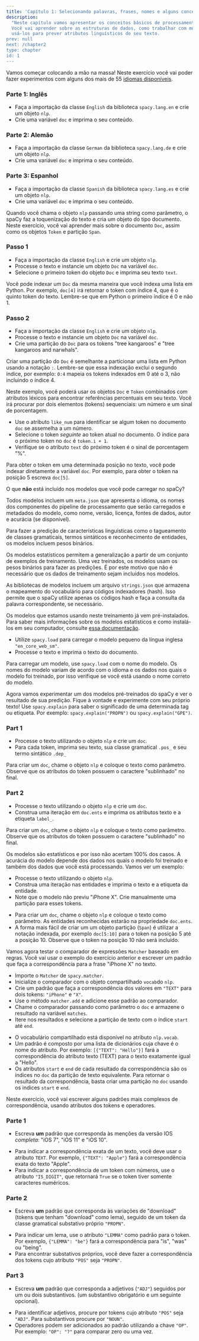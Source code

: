 ```yaml
---
title: 'Capítulo 1: Selecionando palavras, frases, nomes e alguns conceitos'
description:
  "Neste capítulo vamos apresentar os conceitos básicos de processamento de texto utilizando Spacy.
  Você vai aprender sobre as estruturas de dados, como trabalhar com modelos estatísticos e como 
  usá-los para prever atributos linguísticos do seu texto.
prev: null
next: /chapter2
type: chapter
id: 1
---
```


<exercise id="1" title="Introdução ao spaCy" type="slides,video">

<slides source="chapter1_01_introduction-to-spacy" start="0:165" end="3:01">
</slides>

</exercise>

<exercise id="2" title="Primeiros passos">

Vamos começar colocando a mão na massa! Neste exercício você vai poder fazer
experimentos com alguns dos mais de 55 [idiomas disponíveis](https://spacy.io/usage/models#languages).

### Parte 1: Inglês

- Faça a importação da classe `English` da biblioteca `spacy.lang.en` e crie um objeto `nlp`.
- Crie uma variável `doc` e imprima o seu conteúdo.

<codeblock id="01_02_01"></codeblock>

### Parte 2: Alemão

- Faça a importação da classe `German` da biblioteca `spacy.lang.de` e crie um objeto `nlp`.
- Crie uma variável `doc` e imprima o seu conteúdo.

<codeblock id="01_02_02"></codeblock>

### Parte 3: Espanhol

- Faça a importação da classe `Spanish` da biblioteca `spacy.lang.es` e crie um objeto `nlp`.
- Crie uma variável `doc` e imprima o seu conteúdo.

<codeblock id="01_02_03"></codeblock>

</exercise>

<exercise id="3" title="Documentos, partições e tokens">

Quando você chama o objeto `nlp` passando uma string como parâmetro, o spaCy 
faz a toquenização do texto e cria um objeto do tipo documento. Neste exercício, você 
vai aprender mais sobre o documento `Doc`, assim como os objetos `Token` e
partição `Span`.

### Passo 1

- Faça a importação da classe `English` e crie um objeto `nlp`.
- Processe o texto e instancie um objeto `Doc` na variável `doc`.
- Selecione o primeiro token do objeto `Doc` e imprima seu texto `text`.

<codeblock id="01_03_01">

Você pode indexar um `Doc` da mesma maneira que você indexa uma lista em Python. 
Por exemplo, `doc[4]` irá retornar o token com índice 4, que é o quinto token do texto.
Lembre-se que em Python o primeiro índice é 0 e não 1.

</codeblock>

### Passo 2

- Faça a importação da classe `English` e crie um objeto `nlp`.
- Processe o texto e instancie um objeto `Doc` na variável `doc`.
- Crie uma partição do `Doc` para os tokens "tree kangaroos" e 
"tree kangaroos and narwhals".

<codeblock id="01_03_02">

Criar uma partição do `Doc` é semelhante a particionar uma lista em Python usando
a notação `:`. Lembre-se que essa indexação exclui o segundo índice, por exemplo:
`0:4` mapeia os tokens indexados em 0 até o 3, não incluindo o índice 4.

</codeblock>

</exercise>

<exercise id="4" title="Atributos léxicos">

Neste exemplo, você poderá usar os objetos `Doc` e `Token` combinados com
atributos léxicos para encontrar referências percentuais em seu texto. Vocẽ irá procurar
por dois elementos (tokens) sequenciais: um número e um sinal de porcentagem.

- Use o atributo `like_num` para identificar se algum token no documento 
`doc` se assemelha a um número.
- Selecione o token _seguinte_ ao token atual no documento. O índice para o 
próximo token no `doc` é `token.i + 1`.
- Verifique se o atributo `text` do próximo token é o sinal de porcentagem "%".

<codeblock id="01_04">

Para obter o token em uma determinada posição no texto, você pode indexar diretamente 
a variável `doc`. Por exemplo, para obter o token na posição 5 escreva `doc[5]`.

</codeblock>

</exercise>

<exercise id="5" title="Modelos estatísticos" type="slides,video">

<slides source="chapter1_02_statistical-models" start="3:12" end="7:01">
</slides>

</exercise>

<exercise id="6" title="Biblioteca dos Modelos" type="choice">

O que **não** está incluído nos modelos que você pode carregar no spaCy?

<choice>
<opt text="Um arquivo com metadados do idioma, pipeline e licença.">

Todos modelos incluem um `meta.json` que apresenta o idioma, os nomes dos 
componentes do pipeline de processamento que serão carregados e metadados
do modelo, como nome, versão, licença, fontes de dados, autor e acurácia (se disponível).

</opt>
<opt text="Pesos binários para efetuar as predições estatísticas.">

Para fazer a predição de características linguísticas como o tagueamento de classes
gramaticais, termos sintáticos e reconhecimento de entidades, os modelos incluem
pesos binários.

</opt>
<opt correct="true" text="Os dados nos quais o modelo foi treinado.">

Os modelos estatísticos permitem a generalização a partir de um conjunto de
exemplos de treinamento. Uma vez treinados, os modelos usam os pesos binários
para fazer as predições. É por este motivo que não é necessário que os dados de 
treinamento sejam incluídos nos modelos.

</opt>
<opt text="O vocabulário do modelo e seus códigos indexadores (hashes).">

As bibliotecas de modelos incluem um arquivo `strings.json` que armazena o mapeamento
do vocabulário para códigos indexadores (hash). Isso permite que o spaCy utilize apenas os 
códigos hash e faça a consulta da palavra correspondente, se necessário.

</opt>
</choice>

</exercise>

<exercise id="7" title="Carregando os modelos">

Os modelos que estamos usando neste treinamento já vem pré-instalados. Para
saber mais informações sobre os modelos estatísticos e como instalá-los em seu
computador, consulte [essa documentação](https://spacy.io/usage/models).

- Utilize `spacy.load` para carregar o modelo pequeno da língua inglesa `"en_core_web_sm"`.
- Processe o texto e imprima o texto do documento.

<codeblock id="01_07">

Para carregar um modelo, use `spacy.load` com o nome do modelo. Os nomes do
modelo variam de acordo com o idioma e os dados nos quais o modelo foi treinado,
por isso verifique se você está usando o nome correto do modelo.

</codeblock>

</exercise>

<exercise id="8" title="Predizendo anotações linguísticas">

Agora vamos experimentar um dos modelos pré-treinados do spaCy e
ver o resultado de sua predição. Fique à vontade e experimente com seu 
próprio texto! Use `spacy.explain` para saber o significado de uma determinada 
tag ou etiqueta. Por exemplo: `spacy.explain("PROPN")` ou `spacy.explain("GPE")`.


### Part 1

- Processe o texto utilizando o objeto `nlp` e crie um `doc`.
- Para cada token, imprima seu texto, sua classe gramatical  `.pos_` e seu
 termo sintático `.dep_`

<codeblock id="01_08_01">

Para criar um `doc`, chame o objeto `nlp` e coloque o texto como parâmetro.
Observe que os atributos do token possuem o caractere "sublinhado" no final.

</codeblock>

### Part 2

- Processe o texto utilizando o objeto `nlp` e crie um `doc`.
- Construa uma iteração em `doc.ents` e imprima os atributos texto e a
etiqueta `label_`.

<codeblock id="01_08_02">

Para criar um `doc`, chame o objeto `nlp` e coloque o texto como parâmetro.
Observe que os atributos do token possuem o caractere "sublinhado" no final.

</codeblock>

</exercise>

<exercise id="9" title="Predizendo entidades em um contexto">

Os modelos são estatísticos e por isso não acertam 100% dos casos.  A acurácia 
do modelo depende dos dados nos quais o modelo foi treinado e também dos
dados que você está processando. Vamos ver um exemplo:

 - Processe o texto utilizando o objeto `nlp`.
 - Construa uma iteração nas entidades e imprima o texto e a etiqueta da entidade.
 - Note que o modelo não previu "iPhone X". Crie manualmente uma partição
 para esses tokens.

<codeblock id="01_09">

 - Para criar um `doc`, chame o objeto `nlp` e coloque o texto como parâmetro.
 As entidades reconhecidas estarão na propriedade `doc.ents`.
 - A forma mais fácil de criar um um objeto partição  (`Span`) é utilizar a notação
 indexada, por exemplo `doc[5:10]` para o token na posição 5 até a posição 10.
 Observe que o token na posição 10 não será incluído.

</codeblock>

</exercise>

<exercise id="10" title="Correspondência de texto baseado em regras" type="slides,video">

<slides source="chapter1_03_rule-based-matching" start="7:118" end="10:55">
</slides>

</exercise>

<exercise id="11" title="Usando o comparador Matcher">

Vamos agora testar o comparador de expressões  `Matcher` baseado em
regras. Você vai usar o exemplo do exercício anterior e escrever um padrão
que faça a correspondência para a frase "iPhone X" no texto.

- Importe o `Matcher` de `spacy.matcher`.
- Inicialize o comparador com o objeto compartilhado `vocab`do `nlp`. 
- Crie um padrão que faça a correspondência dos valores em `"TEXT"` para dois tokens:
  `"iPhone"` e `"X"`.
- Use o método `matcher.add` e adicione esse padrão ao comparador.
- Chame o comparador passando como parâmetro o `doc` e armazene o resultado
  na variável `matches`.
- Itere nos resultados e selecione a partição de texto com o índice `start` até
`end`.


<codeblock id="01_11">

- O vocabulário compartilhado está disponível no atributo `nlp.vocab`.
- Um padrão é composto por uma lista de dicionários cuja chave é o nome do 
  atributo. Por exemplo:  `[{"TEXT": "Hello"}]` fará a correspondência do atributo
  texto (TEXT) para o texto exatamente igual a "Hello".
- Os atributos `start` e `end` de cada resultado da correspondência são os 
  índices no `doc` da partição de texto equivalente. Para retornar o resultado da
  correspondência, basta criar uma partição no `doc` usando os indices `start` e `end`.

</codeblock>

</exercise>

<exercise id="12" title="Escrevendo padrões de correspondência">

Neste exercício, você vai escrever alguns padrões mais complexos de
correspondência, usando atributos dos tokens e operadores.

### Parte 1

- Escreva **um** padrão que corresponda às menções da versão IOS  _completa_: 
  "iOS 7", "iOS 11" e "iOS 10".

<codeblock id="01_12_01">

- Para indicar a correspondência exata de um texto, você deve usar o atributo
`TEXT`. Por exemplo,  `{"TEXT": "Apple"}` fará a correspondência exata do
texto "Apple". 
- Para indicar a correspondência de um token com números, use o atributo
`"IS_DIGIT"`, que retornará `True` se o token tiver somente caracteres numéricos.

</codeblock>

### Parte 2

- Escreva **um** padrão que corresponda às variações de "download" (tokens
que tenham "download" como lema), seguido de um token da classe gramatical
substativo próprio `"PROPN"`.
   
<codeblock id="01_12_02">

- Para indicar um lema, use o atributo `"LEMMA"` como padrão para o token.
  Por exemplo, `{"LEMMA": "be"}` fará a correspondência para "is", "was" ou "being".
- Para encontrar substativos próprios, você deve fazer a correspondência dos
  tokens cujo atributo `"POS"` seja `"PROPN"`.

</codeblock>

### Part 3

- Escreva **um** padrão que corresponda a adjetivos (`"ADJ"`) seguidos por um
  ou dois substantivos. (um substantivo obrigatório e um seguinte opcional).

<codeblock id="01_12_03">

- Para identificar adjetivos, procure por tokens cujo atributo `"POS"` seja `"ADJ"`.
  Para substantivos procure por `"NOUN"`.
- Operadores podem ser adicionados ao padrão utilizando a chave `"OP"`.
  Por exemplo: `"OP": "?"` para comparar zero ou uma vez.

</codeblock>

</exercise>
